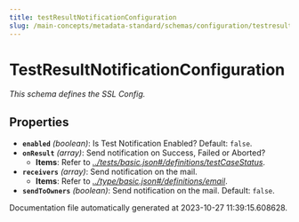 ```yaml
---
title: testResultNotificationConfiguration
slug: /main-concepts/metadata-standard/schemas/configuration/testresultnotificationconfiguration
---
```


# TestResultNotificationConfiguration

*This schema defines the SSL Config.*

## Properties

- **`enabled`** *(boolean)*: Is Test Notification Enabled? Default: `false`.
- **`onResult`** *(array)*: Send notification on Success, Failed or Aborted?
  - **Items**: Refer to *[../tests/basic.json#/definitions/testCaseStatus](#/tests/basic.json#/definitions/testCaseStatus)*.
- **`receivers`** *(array)*: Send notification on the mail.
  - **Items**: Refer to *[../type/basic.json#/definitions/email](#/type/basic.json#/definitions/email)*.
- **`sendToOwners`** *(boolean)*: Send notification on the mail. Default: `false`.


Documentation file automatically generated at 2023-10-27 11:39:15.608628.
